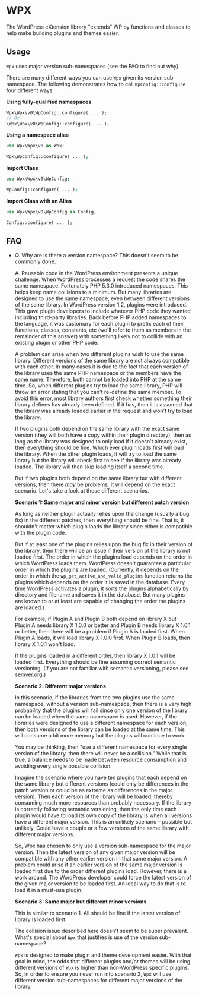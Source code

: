 # WPX

The WordPress eXtension library "extends" WP by functions and classes to help make building plugins and themes easier.


## Usage

`Wpx` uses major version sub-namespaces (see the FAQ to find out why).

There are many different ways you can use `Wpx` given its version sub-namespace. The following demonstrates how to call `WpConfig::configure` four different ways.

**Using fully-qualified namespaces**

```php
Wpx\Wpx\v0\WpConfig::configure( ... );
// Or
\Wpx\Wpx\v0\WpConfig::configure( ... );
```

**Using a namespace alias**

```php
use Wpx\Wpx\v0 as Wpx;

Wpx\WpConfig::configure( ... );
```

**Import Class**

```php
use Wpx\Wpx\v0\WpConfig;

WpConfig::configure( ... );
```

**Import Class with an Alias**

```php
use Wpx\Wpx\v0\WpConfig as Config;

Config::configure( ... );
```


## FAQ

- Q. Why are is there a version namespace? This doesn't seem to be commonly done.

  A. Reusable code in the WordPress environment presents a unique challenge. When WordPress processes a request the code shares the same namespace. Fortunately PHP 5.3.0 introduced namespaces. This helps keep name collisions to a minimum. But many libraries are designed to use the same namespace, even between different versions of the same library. In WordPress version 1.2, plugins were introduced. This gave plugin developers to include whatever PHP code they wanted including third-party libraries. Back before PHP added namespaces to the language, it was customary for each plugin to prefix each of their functions, classes, constants, etc (we'll refer to them as members in the remainder of this answer) with something likely not to collide with an existing plugin or other PHP code.

  A problem can arise when two different plugins wish to use the same library. Different versions of the same library are not always compatible with each other. In many cases it is due to the fact that each version of the library uses the same PHP namespace or the members have the same name. Therefore, both cannot be loaded into PHP at the same time. So, when different plugins try to load the same library, PHP will throw an error stating that you can't re-define the same member. To avoid this error, most library authors first check whether something their library defines has already been defined. If it has, then it is assumed that the library was already loaded earlier in the request and won't try to load the library.

  If two plugins both depend on the same library with the exact same version (they will both have a copy within their plugin directory), then as long as the library was designed to only load if it doesn't already exist, then everything should be fine. Which ever plugin loads first will load the library. When the other plugin loads, it will try to load the same library but the library will check first to see if the library was already loaded. The library will then skip loading itself a second time.

  But if two plugins both depend on the same library but with different versions, then there _may_ be problems. It will depend on the exact scenario. Let's take a look at those different scenarios.

  **Scenario 1: Same major and minor version but different patch version**

  As long as neither plugin actually relies upon the change (usually a bug fix) in the different patches, then everything should be fine. That is, it shouldn't matter which plugin loads the library since either is compatible with the plugin code.

  But if at least one of the plugins relies upon the bug fix in their version of the library, then there will be an issue if their version of the library is not loaded first. The order in which the plugins load depends on the order in which WordPress loads them. WordPress doesn't guarantee a particular order in which the plugins are loaded. (Currently, it depends on the order in which the `wp_get_active_and_valid_plugins` function returns the plugins which depends on the order it is saved in the database. Every time WordPress activates a plugin, it sorts the plugins alphabetically by directory and filename and saves it in the database. But many plugins are known to or at least are capable of changing the order the plugins are loaded.)

  For example, if Plugin A and Plugin B both depend on library X but Plugin A needs library X 1.0.0 or better and Plugin B needs library X 1.0.1 or better, then there will be a problem if Plugin A is loaded first. When Plugin A loads, it will load library X 1.0.0 first. When Plugin B loads, then library X 1.0.1 won't load.

  If the plugins loaded in a different order, then library X 1.0.1 will be loaded first. Everything should be fine assuming correct semantic versioning. (If you are not familiar with semantic versioning, please see [semver.org](https://semver.org/).)

  **Scenario 2: Different major versions**

  In this scenario, if the libraries from the two plugins use the same namespace, without a version sub-namespace, then there is a very high probability that the plugins will fail since only one version of the library can be loaded when the same namespace is used. However, if the libraries were designed to use a different namespace for each version, then both versions of the library can be loaded at the same time. This will consume a bit more memory but the plugins will continue to work.

  You may be thinking, then "use a different namespace for every single version of the library, then there will never be a collision." While that is true, a balance needs to be made between resource consumption and avoiding every single possible collision.

  Imagine the scenario where you have ten plugins that each depend on the same library but different versions (could only be differences in the patch version or could be as extreme as differences in the major version). Then each version of the library will be loaded, thereby consuming much more resources than probably necessary. If the library is correctly following semantic versioning, then the only time each plugin would have to load its own copy of the library is when all versions have a different major version. This is an unlikely scenario – possible but unlikely. Could have a couple or a few versions of the same library with different major versions.

  So, Wpx has chosen to only use a version sub-namespace for the major version. Then the latest version of any given major version will be compatible with any other earlier version in that same major version. A problem could arise if an earlier version of the same major version is loaded first due to the order different plugins load. However, there is a work around. The WordPress developer could force the latest version of the given major version to be loaded first. An ideal way to do that is to load it in a must-use plugin.

  **Scenario 3: Same major but different minor versions**

  This is similar to scenario 1. All should be fine if the latest version of library is loaded first.

  The collision issue described here doesn't seem to be super prevalent. What's special about `Wpx` that justifies is use of the version sub-namespace?

  `Wpx` is designed to make plugin and theme development easier. With that goal in mind, the odds that different plugins and/or themes will be using different versions of `Wpx` is higher than non-WordPress specific plugins. So, in order to ensure you never run into scenario 2, `Wpx` will use different version sub-namespaces for different major versions of the library.
